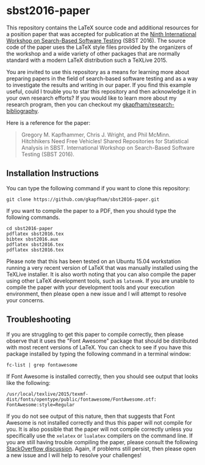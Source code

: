 # sbst2016-paper

This repository contains the LaTeX source code and additional resources for a position paper that was accepted for
publication at the [Ninth International Workshop on Search-Based Software
Testing](https://cse.sc.edu/~ggay/sbst2016/) (SBST 2016).  The source code of the paper uses the LaTeX style files
provided by the organizers of the workshop and a wide variety of other packages that are normally standard with a modern
LaTeX distribution such a TeXLive 2015.

You are invited to use this repository as a means for learning more about preparing papers in the field of search-based
software testing and as a way to investigate the results and writing in our paper. If you find this example useful,
could I trouble you to star this repository and then acknowledge it in your own research efforts? If you would like to
learn more about my research program, then you can checkout my
[gkapfham/research-bibliography](https://github.com/gkapfham/research-bibliography).

Here is a reference for the paper:

> Gregory M. Kapfhammer, Chris J. Wright, and Phil McMinn.
> Hitchhikers Need Free Vehicles! Shared Repositories for Statistical Analysis in SBST.
> International Workshop on Search-Based Software Testing (SBST 2016).

## Installation Instructions

You can type the following command if you want to clone this repository:

```shell
git clone https://github.com/gkapfham/sbst2016-paper.git
```

If you want to compile the paper to a PDF, then you should type the following commands.

```shell
cd sbst2016-paper
pdflatex sbst2016.tex
bibtex sbst2016.aux
pdflatex sbst2016.tex
pdflatex sbst2016.tex
```

Please note that this has been tested on an Ubuntu 15.04 workstation running a very recent version of LaTeX that was
manually installed using the TeXLive installer.  It is also worth noting that you can also compile the paper using other
LaTeX development tools, such as `latexmk`. If you are unable to compile the paper with your development tools and your
execution environment, then please open a new issue and I will attempt to resolve your concerns.

## Troubleshooting

If you are struggling to get this paper to compile correctly, then please observe that it uses the "Font Awesome"
package that should be distributed with most recent versions of LaTeX. You can check to see if you have this package
installed by typing the following command in a terminal window:

```shell
fc-list | grep fontawesome
```

If Font Awesome is installed correctly, then you should see output that looks like the following:

```shell
/usr/local/texlive/2015/texmf-dist/fonts/opentype/public/fontawesome/FontAwesome.otf: FontAwesome:style=Regular
```

If you do not see output of this nature, then that suggests that Font Awesome is not installed correctly and thus this
paper will not compile for you. It is also possible that the paper will not compile correctly unless you
specifically use the `xelatex` or `lualatex` compilers on the command line. If you are still having trouble compiling
the paper, please consult the following [StackOverflow
discussion](http://tex.stackexchange.com/questions/193900/how-to-use-fontawesome-package-in-moderncv). Again, if
problems still persist, then please open a new issue and I will help to resolve your challenges!
